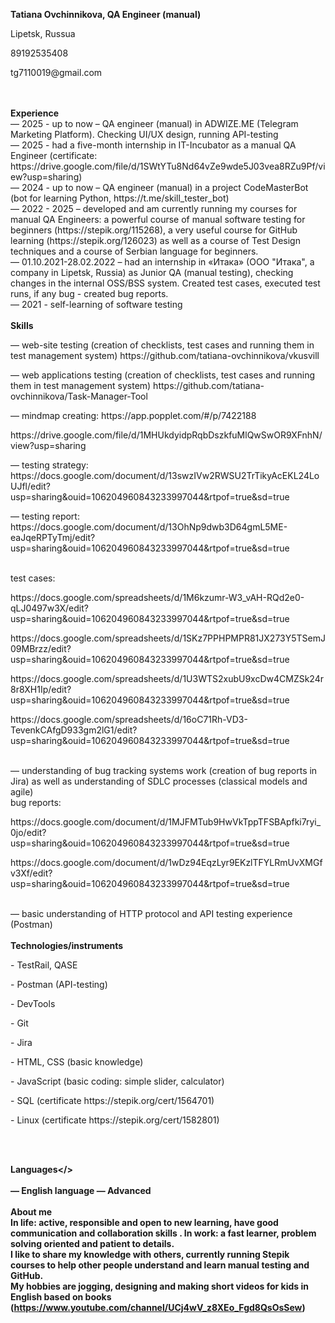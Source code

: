 <b>Tatiana Ovchinnikova, QA Engineer (manual) </b>
<p> Lipetsk, Russua </p>
<p> 89192535408 </p>
<p> tg7110019@gmail.com </p>

<br />

<br />
<b>Experience</b>
<br />
— 2025 - up to now – QA engineer (manual) in ADWIZE.ME (Telegram Marketing Platform). Checking UI/UX design, running API-testing 
<br />
— 2025 - had a five-month internship in IT-Incubator as a manual QA Engineer (certificate: https://drive.google.com/file/d/1SWtYTu8Nd64vZe9wde5J03vea8RZu9Pf/view?usp=sharing) 
<br />
— 2024 - up to now – QA engineer (manual) in a project CodeMasterBot (bot for learning Python, https://t.me/skill_tester_bot)
<br />
— 2022 - 2025 – developed and am currently running my courses for manual QA Engineers: a powerful course of manual software testing for beginners (https://stepik.org/115268), a very useful course for GitHub learning (https://stepik.org/126023) as well as a course of Test Design techniques and a course of Serbian language for beginners.  
<br />
— 01.10.2021-28.02.2022 – had an internship in «Итака» (ООО "Итака", a company in Lipetsk, Russia) as Junior QA (manual testing), checking changes in the internal OSS/BSS system. Created test cases, executed test runs, if any bug - created bug reports.
<br />
— 2021 - self-learning of software testing

<br />

<br />
<b>Skills</b>
<br />
<p>— web-site testing (creation of checklists,  test cases  and running  them in test management system) https://github.com/tatiana-ovchinnikova/vkusvill</p>
<p>— web applications testing (creation of checklists,  test cases  and running  them in test management system) https://github.com/tatiana-ovchinnikova/Task-Manager-Tool</p>
<p>— mindmap creating: https://app.popplet.com/#/p/7422188  </p>
  <p>https://drive.google.com/file/d/1MHUkdyidpRqbDszkfuMlQwSwOR9XFnhN/view?usp=sharing  </p>
<p>— testing strategy: https://docs.google.com/document/d/13swzIVw2RWSU2TrTikyAcEKL24LoUJfl/edit?usp=sharing&ouid=106204960843233997044&rtpof=true&sd=true </p>
<p>— testing report: https://docs.google.com/document/d/13OhNp9dwb3D64gmL5ME-eaJqeRPTyTmj/edit?usp=sharing&ouid=106204960843233997044&rtpof=true&sd=true </p>
<br />
test cases:
<p> https://docs.google.com/spreadsheets/d/1M6kzumr-W3_vAH-RQd2e0-qLJ0497w3X/edit?usp=sharing&ouid=106204960843233997044&rtpof=true&sd=true </p>
<p> https://docs.google.com/spreadsheets/d/1SKz7PPHPMPR81JX273Y5TSemJ09MBrzz/edit?usp=sharing&ouid=106204960843233997044&rtpof=true&sd=true </p>
<p> https://docs.google.com/spreadsheets/d/1U3WTS2xubU9xcDw4CMZSk24r8r8XH1Ip/edit?usp=sharing&ouid=106204960843233997044&rtpof=true&sd=true </p>
<p> https://docs.google.com/spreadsheets/d/16oC71Rh-VD3-TevenkCAfgD933gm2lG1/edit?usp=sharing&ouid=106204960843233997044&rtpof=true&sd=true </p>
<br />
— understanding of bug tracking systems work (creation of bug reports in Jira) as well as understanding of SDLC processes (classical models and agile)
<br />
bug reports:
<p> https://docs.google.com/document/d/1MJFMTub9HwVkTppTFSBApfki7ryi_0jo/edit?usp=sharing&ouid=106204960843233997044&rtpof=true&sd=true </p>
<p> https://docs.google.com/document/d/1wDz94EqzLyr9EKzlTFYLRmUvXMGfv3Xf/edit?usp=sharing&ouid=106204960843233997044&rtpof=true&sd=true </p>

<br />
— basic understanding of HTTP protocol and API testing experience (Postman)
<br />
<br />
<b>Technologies/instruments</b>
<br />
<p>-	TestRail, QASE </p>
<p>-	Postman (API-testing)</p>
<p>-	DevTools </p>
<p>-	Git </p>
<p>-	Jira </p>
<p>-	HTML, CSS (basic knowledge)</p>
<p>-	JavaScript (basic coding: simple slider, calculator)</p>
<p>-	SQL (certificate https://stepik.org/cert/1564701)</p>
<p>-	Linux (certificate https://stepik.org/cert/1582801)</p>

<br />
<br />

<b>Languages</>  
<br />
— English language — Advanced
<br />
<br />
<b>About me</b>
<br />
In life: active, responsible and open to new learning, have good communication and collaboration skills .
In work: a fast learner, problem solving oriented and patient to details.
<br />
I like to share my knowledge with others, currently running Stepik courses to help other people understand and learn manual testing and GitHub.
<br />
My hobbies are jogging, designing and making short videos for kids in English based on books (https://www.youtube.com/channel/UCj4wV_z8XEo_Fgd8QsOsSew) 

      
<!-- TODO-IST:END -->

